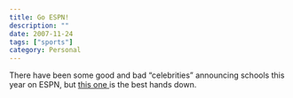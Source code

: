 ```yaml
---
title: Go ESPN!
description: ""
date: 2007-11-24
tags: ["sports"]
category: Personal
---
```



<p>There have been some good and bad “celebrities” announcing schools this year on ESPN, but <a href="https://web.archive.org/web/20131211165823/http://awfulannouncing.blogspot.com/2007/11/abc-gets-creative-has-eric-cartman.html">this one </a>is the best hands down.</p>
